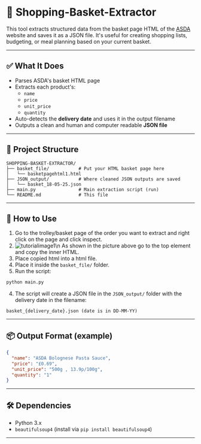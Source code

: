 # 🛒 Shopping-Basket-Extractor

This tool extracts structured data from the basket page HTML of the [ASDA](https://groceries.asda.com) website and saves it as a JSON file. It's useful for creating shopping lists, budgeting, or meal planning based on your current basket.

---

## ✅ What It Does

- Parses ASDA's basket HTML page
- Extracts each product's:
  - `name`
  - `price`
  - `unit_price`
  - `quantity`
- Auto-detects the **delivery date** and uses it in the output filename
- Outputs a clean and human and computer readable **JSON file**

---

## 📁 Project Structure

```
SHOPPING-BASKET-EXTRACTOR/
├── basket_file/           # Put your HTML basket page here
│   └── basketpagehtml1.html
├── JSON_output/           # Where cleaned JSON outputs are saved
│   └── basket_18-05-25.json
├── main.py                # Main extraction script (run)
└── README.md              # This file
```

---

## 🚀 How to Use

1. Go to the trolley/basket page of the order you want to extract and right click on the page and click inspect.
2. ![tutorialimage1](https://github.com/user-attachments/assets/2cbbb4b8-2f52-4418-b072-4c77532da4ec)\n
   As shown in the picture above go to the top <html> element and copy the inner HTML.
3. Place copied html into a html file.
4. Place it inside the `basket_file/` folder.
5. Run the script:

```bash
python main.py
```

4. The script will create a JSON file in the `JSON_output/` folder with the delivery date in the filename:

```
basket_{delivery_date}.json (date is in DD-MM-YY)
```

---

## 📦 Output Format (example)

```json
{
  "name": "ASDA Bolognese Pasta Sauce",
  "price": "£0.69",
  "unit_price": "500g , 13.9p/100g",
  "quantity": "1"
}
```

---

## 🛠️ Dependencies

- Python 3.x
- `beautifulsoup4` (install via `pip install beautifulsoup4`)

---
